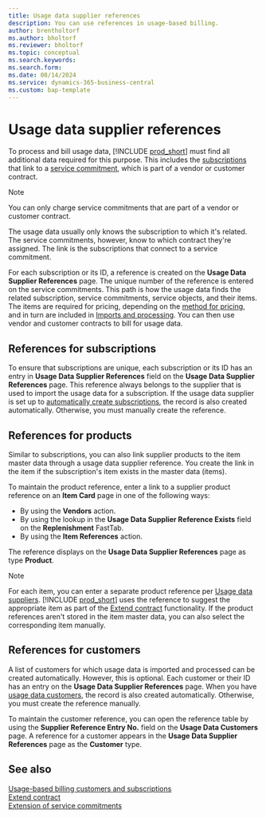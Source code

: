 ```yaml
---
title: Usage data supplier references
description: You can use references in usage-based billing.
author: brentholtorf
ms.author: bholtorf
ms.reviewer: bholtorf
ms.topic: conceptual
ms.search.keywords: 
ms.search.form: 
ms.date: 08/14/2024
ms.service: dynamics-365-business-central
ms.custom: bap-template
---
```


# Usage data supplier references

To process and bill usage data, [!INCLUDE [prod_short](../../includes/prod_short.md)] must find all additional data required for this purpose. This includes the [subscriptions](customers-subscriptions.md) that link to a [service commitment](service-commitments.md#service-commitment-packages), which is part of a vendor or customer contract.

> [!NOTE]
> You can only charge service commitments that are part of a vendor or customer contract.

The usage data usually only knows the subscription to which it's related. The service commitments, however, know to which contract they're assigned. The link is the subscriptions that connect to a service commitment.

For each subscription or its ID, a reference is created on the **Usage Data Supplier References** page. The unique number of the reference is entered on the service commitments. This path is how the usage data finds the related subscription, service commitments, service objects, and their items. The items are required for pricing, depending on the [method for pricing](service-commitments.md#service-commitment-packages), and in turn are included in [Imports and processing](../processing-usage-data/imports-processing.md). You can then use vendor and customer contracts to bill for usage data.

## References for subscriptions

To ensure that subscriptions are unique, each subscription or its ID has an entry in **Usage Data Supplier References** field on the **Usage Data Supplier References** page. This reference always belongs to the supplier that is used to import the usage data for a subscription. If the usage data supplier is set up to [automatically create subscriptions](customers-subscriptions.md#usage-data-subscriptions), the record is also created automatically. Otherwise, you must manually create the reference.

## References for products

Similar to subscriptions, you can also link supplier products to the item master data through a usage data supplier reference. You create the link in the item if the subscription's item exists in the master data (items).

To maintain the product reference, enter a link to a supplier product reference on an **Item Card** page in one of the following ways:

* By using the **Vendors** action.
* By using the lookup in the **Usage Data Supplier Reference Exists** field on the **Replenishment** FastTab.
* By using the **Item References** action.

The reference displays on the **Usage Data Supplier References** page as type **Product**.

> [!NOTE]
> For each item, you can enter a separate product reference per [Usage data suppliers](suppliers.md). [!INCLUDE [prod_short](../../includes/prod_short.md)] uses the reference to suggest the appropriate item as part of the [Extend contract](../processing-usage-data/extend-contract.md) functionality. If the product references aren't stored in the item master data, you can also select the corresponding item manually.

## References for customers

A list of customers for which usage data is imported and processed can be created automatically. However, this is optional. Each customer or their ID has an entry on the **Usage Data Supplier References** page. When you have [usage data customers](customers-subscriptions.md#usage-data-customers), the record is also created automatically. Otherwise, you must create the reference manually.

To maintain the customer reference, you can open the reference table by using the **Supplier Reference Entry No.** field on the **Usage Data Customers** page. A reference for a customer appears in the **Usage Data Supplier References** page as the **Customer** type.

## See also

[Usage-based billing customers and subscriptions](customers-subscriptions.md)  
[Extend contract](../processing-usage-data/extend-contract.md)  
[Extension of service commitments](service-commitments.md)  